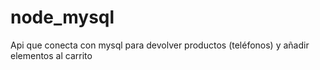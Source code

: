 # node_mysql
Api que conecta con mysql para devolver productos (teléfonos) y añadir elementos al carrito
